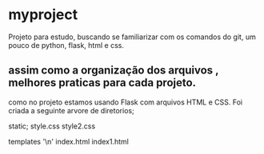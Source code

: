 # myproject
Projeto para estudo,  buscando se familiarizar com os comandos do git, um pouco de python, flask, html e css.

## assim como a organização dos arquivos , melhores praticas para cada projeto.
como no projeto estamos usando Flask com arquivos HTML e CSS. Foi criada a seguinte arvore de diretorios;

static;
style.css
style2.css

templates '\n'
index.html
index1.html

    